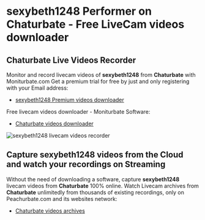 # sexybeth1248 Performer on Chaturbate - Free LiveCam videos downloader

## Chaturbate Live Videos Recorder

Monitor and record livecam videos of **sexybeth1248** from **Chaturbate** with Moniturbate.com
Get a premium trial for free by just and only registering with your Email address:
* [sexybeth1248 Premium videos downloader](https://moniturbate.com/request-demo-licence-key.html)

Free livecam videos downloader - Moniturbate Software:
* [Chaturbate videos downloader](https://moniturbate.com/moniturbate-download-software.html)

![sexybeth1248 livecam videos recorder](https://peachurnet.com/templates/moniturbate-software.png)


## Capture sexybeth1248 videos from the Cloud and watch your recordings on Streaming

Without the need of downloading a software, capture **sexybeth1248** livecam videos from **Chaturbate** 100% online.
Watch Livecam archives from **Chaturbate** unlimitedly from thousands of existing recordings, only on Peachurbate.com and its websites network:
* [Chaturbate videos archives](https://peachurnet.com/)